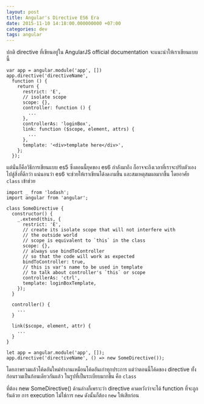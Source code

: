 ```yaml
---
layout: post
title: Angular's Directive ES6 Era
date: 2015-11-10 14:18:00.000000000 +07:00
categories: dev
tags: angular
---
```

ปกติ directive ที่เขียนอยู่ใน AngularJS official documentation จะแนะนำให้เราเขียนแบบนี้

```
var app = angular.module('app', [])
app.directive('directiveName', 
  function () {
    return {
      restrict: 'E',
      // isolate scope
      scope: {},
      controller: function () {
        ...
      },
      controllerAs: 'loginBox',
      link: function ($scope, element, attrs) {
        ...
      },
      template: '<div>template here</div>',
    };
  });
```

แต่นั่นก็คือวิธีการเขียนแบบ es5 ซึ่งตอนนี้ยุคของ es6 กำลังมาถึง ก็อาจจะถึงเวลาที่เราจะปรับตัวเองไปสู่สิ่งที่ดีกว่า แน่นอนว่า es6 จะช่วยให้เราเขียนได้งดงามขึ้น และสมเหตุสมผลมากขึ้น โดยอาศัย `class` เข้าช่วย

```
import _ from 'lodash';
import angular from 'angular';

class SomeDirective {
  constructor() {
    _.extend(this, {
      restrict: 'E',
      // create its isolate scope that will not interfere with
      // the outside world
      // scope is equivalent to `this` in the class
      scope: {},
      // always use bindToController
      // so that the code will work as expected
      bindToController: true,
      // this is var's name to be used in template
      // to talk about controller's `this` or scope
      controllerAs: 'ctrl',
      template: loginBoxTemplate,
    });
  }

  controller() {
    ...
  }

  link($scope, element, attr) {
    ...
  }
}

let app = angular.module('app', []);
app.directive('directiveName', () => new SomeDirective());
```

โดยภาพรวมแล้วโค้ดอันใหม่ทำงานเหมือนโค้ดอันเก่าทุกประการ แต่ว่าตอนนี้โค้ดของ directive ทั้งก้อนรวมเป็นก้อนเดียวกันแล้ว ในรูปที่เป็นระเบียบมากขึ้น คือ `class` 

ที่ต้อง new SomeDirective() ด้านล่างก็เพราะว่า directive คาดหวังว่าจะได้ function ที่จะถูกรันด้วย การ execution ไม่ใช่การ `new` ดังนั้นก็ต้อง `new` ให้เสียก่อน
